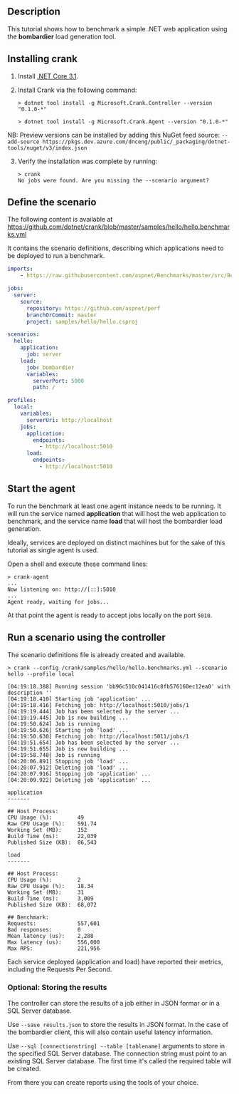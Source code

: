 ## Description

This tutorial shows how to benchmark a simple .NET web application using the __bombardier__ load generation tool.

## Installing crank

1. Install [.NET Core 3.1](<http://dot.net>).
2. Install Crank via the following command:

    ```text
    > dotnet tool install -g Microsoft.Crank.Controller --version "0.1.0-*" 
    ```

    ```text
    > dotnet tool install -g Microsoft.Crank.Agent --version "0.1.0-*" 
    ```

NB: Preview versions can be installed by adding this NuGet feed source: `--add-source https://pkgs.dev.azure.com/dnceng/public/_packaging/dotnet-tools/nuget/v3/index.json`

3. Verify the installation was complete by running:

    ```
    > crank
    No jobs were found. Are you missing the --scenario argument?
    ```

## Define the scenario

The following content is available at https://github.com/dotnet/crank/blob/master/samples/hello/hello.benchmarks.yml

It contains the scenario definitions, describing which applications need to be deployed to run a benchmark.

```yml
imports:
    - https://raw.githubusercontent.com/aspnet/Benchmarks/master/src/BombardierClient/bombardier.yml

jobs:
  server:
    source:
      repository: https://github.com/aspnet/perf
      branchOrCommit: master
      project: samples/hello/hello.csproj

scenarios:
  hello:
    application:
      job: server
    load:
      job: bombardier
      variables:
        serverPort: 5000
        path: /

profiles:
  local:
    variables:
      serverUri: http://localhost
    jobs: 
      application:
        endpoints: 
          - http://localhost:5010
      load:
        endpoints: 
          - http://localhost:5010
```
## Start the agent

To run the benchmark at least one agent instance needs to be running. It will run the service named  __application__ that will host the web application to benchmark, and the service name __load__ that will host the bombardier load generation.

Ideally, services are deployed on distinct machines but for the sake of this tutorial as single agent is used.

Open a shell and execute these command lines:

```
> crank-agent
...
Now listening on: http://[::]:5010
...
Agent ready, waiting for jobs...
```

At that point the agent is ready to accept jobs locally on the port `5010`.

## Run a scenario using the controller

The scenario definitions file is already created and available.

```
> crank --config /crank/samples/hello/hello.benchmarks.yml --scenario hello --profile local

[04:19:18.388] Running session 'bb96c510c041416c8fb576160ec12ea0' with description ''
[04:19:18.410] Starting job 'application' ...
[04:19:18.416] Fetching job: http://localhost:5010/jobs/1
[04:19:19.444] Job has been selected by the server ...
[04:19:19.445] Job is now building ...
[04:19:50.624] Job is running
[04:19:50.626] Starting job 'load' ...
[04:19:50.630] Fetching job: http://localhost:5011/jobs/1
[04:19:51.654] Job has been selected by the server ...
[04:19:51.655] Job is now building ...
[04:19:58.748] Job is running
[04:20:06.891] Stopping job 'load' ...
[04:20:07.912] Deleting job 'load' ...
[04:20:07.916] Stopping job 'application' ...
[04:20:09.922] Deleting job 'application' ...

application
-------

## Host Process:
CPU Usage (%):        49
Raw CPU Usage (%):    591.74
Working Set (MB):     152
Build Time (ms):      22,039
Published Size (KB):  86,543

load
-------

## Host Process:
CPU Usage (%):        2
Raw CPU Usage (%):    18.34
Working Set (MB):     31
Build Time (ms):      3,009
Published Size (KB):  68,072

## Benchmark:
Requests:             557,601
Bad responses:        0
Mean latency (us):    2,288
Max latency (us):     556,000
Max RPS:              221,956
```

Each service deployed (application and load) have reported their metrics, including the Requests Per Second.

### Optional: Storing the results

The controller can store the results of a job either in JSON formar or in a SQL Server database.

Use `--save results.json` to store the results in JSON format. In the case of the bombardier client, this will also contain useful latency information.

Use `--sql [connectionstring] --table [tablename]` arguments to store in the specified SQL Server database. The connection string must point to an existing SQL Server database. The first time it's called the required table will be created.

From there you can create reports using the tools of your choice.
